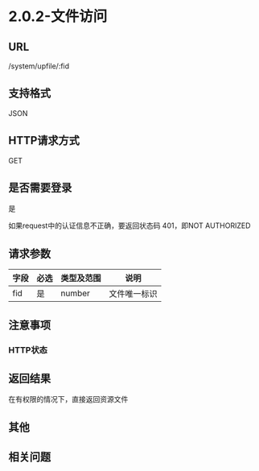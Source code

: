 # 2.0.2-文件访问

## URL

/system/upfile/:fid

## 支持格式

JSON

## HTTP请求方式

GET

## 是否需要登录

是

如果request中的认证信息不正确，要返回状态码 401，即NOT AUTHORIZED

## 请求参数

字段 | 必选 | 类型及范围 | 说明
----|------|----------|-------------
fid |是    | number   | 文件唯一标识

## 注意事项

### HTTP状态

## 返回结果

在有权限的情况下，直接返回资源文件

## 其他

## 相关问题

